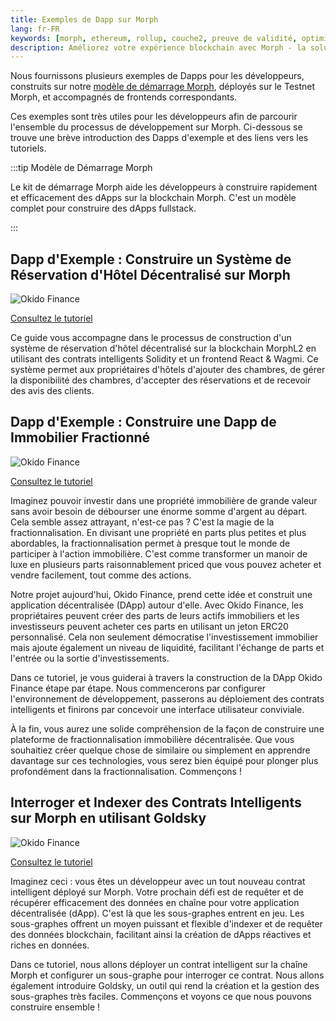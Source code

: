 ```yaml
---
title: Exemples de Dapp sur Morph
lang: fr-FR
keywords: [morph, ethereum, rollup, couche2, preuve de validité, optimistic zk-rollup]
description: Améliorez votre expérience blockchain avec Morph - la solution optimistic zk-rollup sécurisée, décentralisée, économique et performante. Essayez-le maintenant !
---
```


Nous fournissons plusieurs exemples de Dapps pour les développeurs, construits sur notre [modèle de démarrage Morph](https://github.com/morph-l2/morph_starter_kit), déployés sur le Testnet Morph, et accompagnés de frontends correspondants.

Ces exemples sont très utiles pour les développeurs afin de parcourir l'ensemble du processus de développement sur Morph. Ci-dessous se trouve une brève introduction des Dapps d'exemple et des liens vers les tutoriels.

:::tip Modèle de Démarrage Morph

Le kit de démarrage Morph aide les développeurs à construire rapidement et efficacement des dApps sur la blockchain Morph. C'est un modèle complet pour construire des dApps fullstack. 

:::

## Dapp d'Exemple : Construire un Système de Réservation d'Hôtel Décentralisé sur Morph

![Okido Finance](../../../assets/docs/dev/resources/example-dapp/ExampleDapp1.png)

[Consultez le tutoriel](https://morph.ghost.io/developer-guide-building-a-decentralized-hotel-booking-system-on-morph-2/)

Ce guide vous accompagne dans le processus de construction d'un système de réservation d'hôtel décentralisé sur la blockchain MorphL2 en utilisant des contrats intelligents Solidity et un frontend React & Wagmi. Ce système permet aux propriétaires d'hôtels d'ajouter des chambres, de gérer la disponibilité des chambres, d'accepter des réservations et de recevoir des avis des clients.

## Dapp d'Exemple : Construire une Dapp de Immobilier Fractionné

![Okido Finance](../../../assets/docs/dev/resources/example-dapp/ExampleDapp2.png)

[Consultez le tutoriel](https://morph.ghost.io/developer-guide-realestate-dapp/)

Imaginez pouvoir investir dans une propriété immobilière de grande valeur sans avoir besoin de débourser une énorme somme d'argent au départ. Cela semble assez attrayant, n'est-ce pas ? C'est la magie de la fractionnalisation. En divisant une propriété en parts plus petites et plus abordables, la fractionnalisation permet à presque tout le monde de participer à l'action immobilière. C'est comme transformer un manoir de luxe en plusieurs parts raisonnablement priced que vous pouvez acheter et vendre facilement, tout comme des actions.

Notre projet aujourd'hui, Okido Finance, prend cette idée et construit une application décentralisée (DApp) autour d'elle. Avec Okido Finance, les propriétaires peuvent créer des parts de leurs actifs immobiliers et les investisseurs peuvent acheter ces parts en utilisant un jeton ERC20 personnalisé. Cela non seulement démocratise l'investissement immobilier mais ajoute également un niveau de liquidité, facilitant l'échange de parts et l'entrée ou la sortie d'investissements.

Dans ce tutoriel, je vous guiderai à travers la construction de la DApp Okido Finance étape par étape. Nous commencerons par configurer l'environnement de développement, passerons au déploiement des contrats intelligents et finirons par concevoir une interface utilisateur conviviale.

À la fin, vous aurez une solide compréhension de la façon de construire une plateforme de fractionnalisation immobilière décentralisée. Que vous souhaitiez créer quelque chose de similaire ou simplement en apprendre davantage sur ces technologies, vous serez bien équipé pour plonger plus profondément dans la fractionnalisation. Commençons !

## Interroger et Indexer des Contrats Intelligents sur Morph en utilisant Goldsky

![Okido Finance](../../../assets/docs/dev/resources/example-dapp/subg.png)

[Consultez le tutoriel](https://morph.ghost.io/query-and-index-smart-contracts-on-morph-using-goldsky/)

Imaginez ceci : vous êtes un développeur avec un tout nouveau contrat intelligent déployé sur Morph. Votre prochain défi est de requêter et de récupérer efficacement des données en chaîne pour votre application décentralisée (dApp). C'est là que les sous-graphes entrent en jeu. Les sous-graphes offrent un moyen puissant et flexible d'indexer et de requêter des données blockchain, facilitant ainsi la création de dApps réactives et riches en données.

Dans ce tutoriel, nous allons déployer un contrat intelligent sur la chaîne Morph et configurer un sous-graphe pour interroger ce contrat. Nous allons également introduire Goldsky, un outil qui rend la création et la gestion des sous-graphes très faciles. Commençons et voyons ce que nous pouvons construire ensemble !
